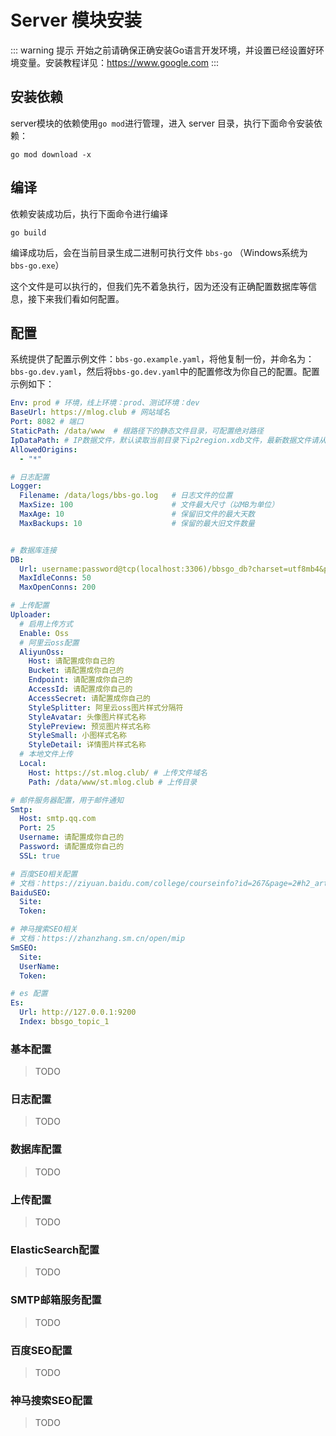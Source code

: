 # Server 模块安装

::: warning 提示
开始之前请确保正确安装Go语言开发环境，并设置已经设置好环境变量。安装教程详见：https://www.google.com
:::

## 安装依赖

server模块的依赖使用`go mod`进行管理，进入 server 目录，执行下面命令安装依赖：

```shell
go mod download -x
```

## 编译

依赖安装成功后，执行下面命令进行编译

```shell
go build
```

编译成功后，会在当前目录生成二进制可执行文件 `bbs-go` （Windows系统为`bbs-go.exe`）

这个文件是可以执行的，但我们先不着急执行，因为还没有正确配置数据库等信息，接下来我们看如何配置。

## 配置

系统提供了配置示例文件：`bbs-go.example.yaml`，将他复制一份，并命名为：`bbs-go.dev.yaml`，然后将`bbs-go.dev.yaml`中的配置修改为你自己的配置。配置示例如下：

```yaml
Env: prod # 环境，线上环境：prod、测试环境：dev
BaseUrl: https://mlog.club # 网站域名
Port: 8082 # 端口
StaticPath: /data/www  # 根路径下的静态文件目录，可配置绝对路径
IpDataPath: # IP数据文件，默认读取当前目录下ip2region.xdb文件，最新数据文件请从这里下载：https://github.com/lionsoul2014/ip2region/tree/master/data
AllowedOrigins:
  - "*"

# 日志配置
Logger:
  Filename: /data/logs/bbs-go.log   # 日志文件的位置
  MaxSize: 100                      # 文件最大尺寸（以MB为单位）
  MaxAge: 10                        # 保留旧文件的最大天数
  MaxBackups: 10                    # 保留的最大旧文件数量


# 数据库连接
DB:
  Url: username:password@tcp(localhost:3306)/bbsgo_db?charset=utf8mb4&parseTime=True&loc=Local
  MaxIdleConns: 50
  MaxOpenConns: 200

# 上传配置
Uploader:
  # 启用上传方式
  Enable: Oss
  # 阿里云oss配置
  AliyunOss:
    Host: 请配置成你自己的
    Bucket: 请配置成你自己的
    Endpoint: 请配置成你自己的
    AccessId: 请配置成你自己的
    AccessSecret: 请配置成你自己的
    StyleSplitter: 阿里云oss图片样式分隔符
    StyleAvatar: 头像图片样式名称
    StylePreview: 预览图片样式名称
    StyleSmall: 小图样式名称
    StyleDetail: 详情图片样式名称
  # 本地文件上传
  Local:
    Host: https://st.mlog.club/ # 上传文件域名
    Path: /data/www/st.mlog.club # 上传目录

# 邮件服务器配置，用于邮件通知
Smtp:
  Host: smtp.qq.com
  Port: 25
  Username: 请配置成你自己的
  Password: 请配置成你自己的
  SSL: true

# 百度SEO相关配置
# 文档：https://ziyuan.baidu.com/college/courseinfo?id=267&page=2#h2_article_title14
BaiduSEO:
  Site:
  Token:

# 神马搜索SEO相关
# 文档：https://zhanzhang.sm.cn/open/mip
SmSEO:
  Site:
  UserName:
  Token:

# es 配置
Es:
  Url: http://127.0.0.1:9200
  Index: bbsgo_topic_1

```

### 基本配置

> TODO

### 日志配置

> TODO

### 数据库配置

> TODO

### 上传配置

> TODO

### ElasticSearch配置

> TODO

### SMTP邮箱服务配置

> TODO

### 百度SEO配置

> TODO

### 神马搜索SEO配置

> TODO
